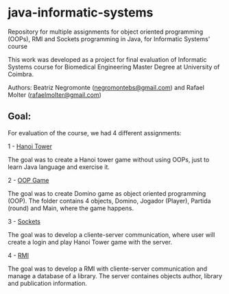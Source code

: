 # java-informatic-systems
Repository for multiple assignments for object oriented programming (OOPs), RMI and Sockets programming in Java, for Informatic Systems' course

This work was developed as a project for final evaluation of Informatic Systems course for Biomedical Engineering Master Degree at University of Coimbra.

Authors: Beatriz Negromonte (negromontebs@gmail.com) and Rafael Molter (rafaelmolter@gmail.com)

## Goal:
For evaluation of the course, we had 4 different assignments:

1 - [Hanoi Tower](https://github.com/blackmountainb/java-informatic-systems/blob/main/Hanoi%20Tower.java)

The goal was to create a Hanoi tower game without using OOPs, just to learn Java language and exercise it.

2 - [OOP Game](https://github.com/blackmountainb/java-informatic-systems/blob/main/OOP%20Game)

The goal was to create Domino game as object oriented programming (OOP). The folder contains 4 objects, Domino, Jogador (Player), Partida (round) and Main, where the game happens.

3 - [Sockets](https://github.com/blackmountainb/java-informatic-systems/blob/main/Sockets)

The goal was to develop a cliente-server communication, where user will create a login and play Hanoi Tower game with the server. 

4 - [RMI](https://github.com/blackmountainb/java-informatic-systems/blob/main/RMI)

The goal was to develop a RMI with cliente-server communication and manage a database of a library. The server containes objects author, library and publication information.